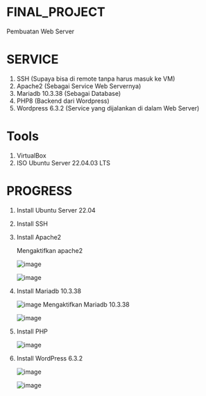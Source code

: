 # FINAL_PROJECT
Pembuatan Web Server 

# SERVICE
1. SSH                   (Supaya bisa di remote tanpa harus masuk ke VM)
2. Apache2               (Sebagai Service Web Servernya)
3. Mariadb 10.3.38       (Sebagai Database)
4. PHP8                  (Backend dari Wordpress)
5. Wordpress 6.3.2       (Service yang dijalankan di dalam Web Server)

# Tools
1. VirtualBox
2. ISO Ubuntu Server 22.04.03 LTS

# PROGRESS
1. Install Ubuntu Server 22.04
2. Install SSH
3. Install Apache2

   Mengaktifkan apache2
   
   ![image](https://github.com/rayyanabdie/Final_Project/assets/148295618/863f6f8c-1a4e-4db2-901d-1d52dec4bbf5)
   
   
   ![image](https://github.com/rayyanabdie/Final_Project/assets/148295618/d0287aaa-c623-4e24-ab7b-0ec310e382f8)

5. Install Mariadb 10.3.38
   
   ![image](https://github.com/rayyanabdie/Final_Project/assets/148295618/d35a6db2-04a8-4259-897f-c5e896710c4b)
   Mengaktifkan Mariadb 10.3.38
   
   ![image](https://github.com/rayyanabdie/Final_Project/assets/148295618/c5ee2a06-44be-42c7-9b53-075a23c9d36e)

6. Install PHP
   
   ![image](https://github.com/rayyanabdie/Final_Project/assets/148295618/8022c93d-6514-4225-ba7a-932af50dd1b4)

7. Install WordPress 6.3.2
    
   ![image](https://github.com/rayyanabdie/Final_Project/assets/148295618/8729d29f-e871-496b-a818-09a727428a66)
   

   ![image](https://github.com/rayyanabdie/Final_Project/assets/148295618/2fac3784-1fc3-4d51-a590-5d3781ad18d0)

